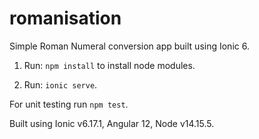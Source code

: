 # romanisation
Simple Roman Numeral conversion app built using Ionic 6.

1. Run:
```npm install```
to install node modules.

2. Run:
```ionic serve```.

For unit testing run ```npm test```.

Built using Ionic v6.17.1, Angular 12, Node v14.15.5.
